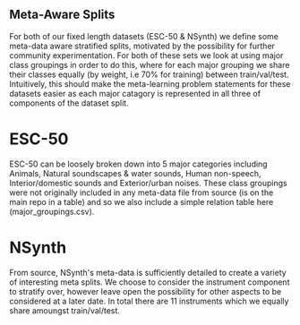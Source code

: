 ## Meta-Aware Splits

For both of our fixed length datasets (ESC-50 & NSynth) we define some meta-data aware stratified splits, motivated by the possibility for further community experimentation. For both of these sets we look at using major class groupings in order to do this, where for each major grouping we share their classes equally (by weight, i.e 70% for training) between train/val/test. Intuitively, this should make the meta-learning problem statements for these datasets easier as each major catagory is represented in all three of components of the dataset split.

# ESC-50
ESC-50 can be loosely broken down into 5 major categories including Animals, Natural soundscapes & water sounds, Human non-speech, Interior/domestic sounds and Exterior/urban noises. These class groupings were not originally included in any meta-data file from source (is on the main repo in a table) and so we also include a simple relation table here (major_groupings.csv). 

# NSynth
From source, NSynth's meta-data is sufficiently detailed to create a variety of interesting meta splits. We choose to consider the instrument component to stratify over, however leave open the possibility for other aspects to be considered at a later date. In total there are 11 instruments which we equally share amoungst train/val/test.
